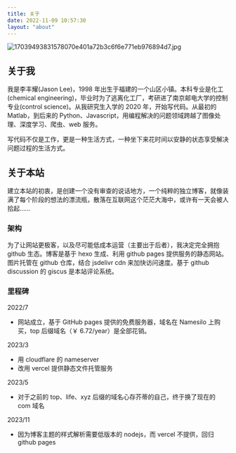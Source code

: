 ```yaml
---
title: 关于
date: 2022-11-09 10:57:30
layout: "about"
---
```


![17039493831578070e401a72b3c6f6e771eb976894d7.jpg](https://fastly.jsdelivr.net/gh/li199-code/blog-img-2@main/17039493831578070e401a72b3c6f6e771eb976894d7.jpg)

## 关于我

我是李丰耀(Jason Lee)，1998 年出生于福建的一个山区小镇。本科专业是化工(chemical engineering)，毕业时为了逃离化工厂，考研进了南京邮电大学的控制专业(control science)。从我研究生入学的 2020 年，开始写代码。从最初的 Matlab，到后来的 Python、Javascript，用编程解决的问题领域跨越了图像处理、深度学习、爬虫、web 服务。

写代码不仅是工作，更是一种生活方式，一种坐下来花时间以安静的状态享受解决问题过程的生活方式。

## 关于本站

建立本站的初衷，是创建一个没有审查的说话地方，一个纯粹的独立博客，就像装满了每个阶段的想法的漂流瓶，散落在互联网这个茫茫大海中，或许有一天会被人拾起……

### 架构

为了让网站更极客，以及尽可能低成本运营（主要出于后者），我决定完全拥抱 github 生态。博客是基于 hexo 生成、利用 github pages 提供服务的静态网站。图片托管在 github 仓库，结合 jsdelivr cdn 来加快访问速度。基于 github discussion 的 giscus 是本站评论系统。

### 里程碑

2022/7

- 网站成立，基于 GitHub pages 提供的免费服务器，域名在 Namesilo 上购买，top 后缀域名（￥ 6.72/year）是全部花销。

2023/3

- 用 cloudflare 的 nameserver
- 改用 vercel 提供静态文件托管服务

2023/5

- 对于之前的 top、life、xyz 后缀的域名心存芥蒂的自己，终于换了现在的 com 域名

2023/11

- 因为博客主题的样式解析需要低版本的 nodejs，而 vercel 不提供，回归 github pages
